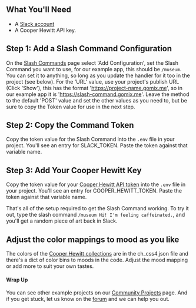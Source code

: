 ## What You'll Need
*   A [Slack account](https://slack.com/)
*   A Cooper Hewitt API key.

## Step 1: Add a Slash Command Configuration
On the [Slash Commands](https://slack.com/apps/A0F82E8CA-slash-commands) page select 'Add Configuration', set the Slash Command you want to use, for our example app, this should be `/museum`. You can set it to anything, so long as you update the handler for it too in the project (see below). For the 'URL' value, use your project's publish URL (Click 'Show'), this has the format 'https://project-name.gomix.me', so in our example app it is 'https://slash-command.gomix.me'. Leave the method to the default 'POST' value and set the other values as you need to, but be sure to copy the Token value for use in the next step.

## Step 2: Copy the Command Token
Copy the token value for the Slash Command into the `.env` file in your  project. You'll see an entry for SLACK_TOKEN. Paste the token against that variable name.

## Step 3: Add Your Cooper Hewitt Key
Copy the token value for your [Cooper Hewitt API token](https://collection.cooperhewitt.org/api/) into the `.env` file in your  project. You'll see an entry for COOPER_HEWITT_TOKEN. Paste the token against that variable name.

That's all of the setup required to get the Slash Command working. To try it out, type the slash command `/museum Hi! I'm feeling caffeinated.`, and you'll get a random piece of art back in Slack. 

## Adjust the color mappings to mood as you like
The colors of the [Cooper Hewitt collections](https://collection.cooperhewitt.org/objects/colors/palettes/css4/) are in the ch_css4.json file and there's a dict of color bins to moods in the code. Adjust the mood mapping or add more to suit your own tastes.


#### Wrap Up
You can see other example projects on our [Community Projects](https://gomix.com/community/) page. And if you get stuck, let us know on the [forum](http://support.gomix.com/) and we can help you out.
